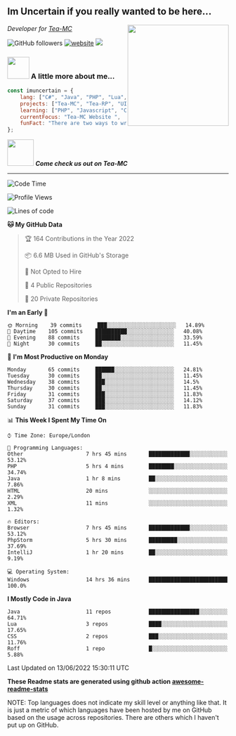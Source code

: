 <h2>Im Uncertain if you really wanted to be here...</h2>
<img align='right' src="https://media.giphy.com/media/M9gbBd9nbDrOTu1Mqx/giphy.gif" width="230">
<p><em>Developer for <a href="https://tea-mc.com/">Tea-MC
</a>
</em></p>

![GitHub followers](https://img.shields.io/github/followers/imuncertain?label=Follow&style=social)
[![website](https://img.shields.io/badge/Website-46a2f1.svg?&style=flat-square&logo=Google-Chrome&logoColor=white&link=https://anmolsingh.me/)](https://tea-mc.com/)
![](https://visitor-badge.glitch.me/badge?page_id=imuncertain.imuncertain)

### <img src="https://clipartix.com/wp-content/uploads/2018/03/thinking-gif-2018-36.gif" width="50"> A little more about me...  

```javascript
const imuncertain = {
    lang: ["C#", "Java", "PHP", "Lua", "Javascript"],
    projects: ["Tea-MC", "Tea-RP", "UINC", "Life"],
    learning: ["PHP", "Javascript", "CSS"],
    currentFocus: "Tea-MC Website ",
    funFact: "There are two ways to write error-free programs; only the third one works"
};
```

<img src="https://tea-mc.com//assets/imgs/logo.png" width="60"> <em><b>Come check us out on Tea-MC</b></em>

---
<!--START_SECTION:waka-->
![Code Time](http://img.shields.io/badge/Code%20Time-18%20hrs%2014%20mins-blue)

![Profile Views](http://img.shields.io/badge/Profile%20Views-21-blue)

![Lines of code](https://img.shields.io/badge/From%20Hello%20World%20I%27ve%20Written-3%20Million%20lines%20of%20code-blue)

**🐱 My GitHub Data** 

> 🏆 164 Contributions in the Year 2022
 > 
> 📦 6.6 MB Used in GitHub's Storage 
 > 
> 🚫 Not Opted to Hire
 > 
> 📜 4 Public Repositories 
 > 
> 🔑 20 Private Repositories  
 > 
**I'm an Early 🐤** 

```text
🌞 Morning    39 commits     ███░░░░░░░░░░░░░░░░░░░░░░   14.89% 
🌆 Daytime    105 commits    ██████████░░░░░░░░░░░░░░░   40.08% 
🌃 Evening    88 commits     ████████░░░░░░░░░░░░░░░░░   33.59% 
🌙 Night      30 commits     ██░░░░░░░░░░░░░░░░░░░░░░░   11.45%

```
📅 **I'm Most Productive on Monday** 

```text
Monday       65 commits     ██████░░░░░░░░░░░░░░░░░░░   24.81% 
Tuesday      30 commits     ██░░░░░░░░░░░░░░░░░░░░░░░   11.45% 
Wednesday    38 commits     ███░░░░░░░░░░░░░░░░░░░░░░   14.5% 
Thursday     30 commits     ██░░░░░░░░░░░░░░░░░░░░░░░   11.45% 
Friday       31 commits     ███░░░░░░░░░░░░░░░░░░░░░░   11.83% 
Saturday     37 commits     ███░░░░░░░░░░░░░░░░░░░░░░   14.12% 
Sunday       31 commits     ███░░░░░░░░░░░░░░░░░░░░░░   11.83%

```


📊 **This Week I Spent My Time On** 

```text
⌚︎ Time Zone: Europe/London

💬 Programming Languages: 
Other                    7 hrs 45 mins       █████████████░░░░░░░░░░░░   53.12% 
PHP                      5 hrs 4 mins        ████████░░░░░░░░░░░░░░░░░   34.74% 
Java                     1 hr 8 mins         ██░░░░░░░░░░░░░░░░░░░░░░░   7.86% 
HTML                     20 mins             ░░░░░░░░░░░░░░░░░░░░░░░░░   2.29% 
XML                      11 mins             ░░░░░░░░░░░░░░░░░░░░░░░░░   1.32%

🔥 Editors: 
Browser                  7 hrs 45 mins       █████████████░░░░░░░░░░░░   53.12% 
PhpStorm                 5 hrs 30 mins       █████████░░░░░░░░░░░░░░░░   37.69% 
IntelliJ                 1 hr 20 mins        ██░░░░░░░░░░░░░░░░░░░░░░░   9.19%

💻 Operating System: 
Windows                  14 hrs 36 mins      █████████████████████████   100.0%

```

**I Mostly Code in Java** 

```text
Java                     11 repos            ████████████████░░░░░░░░░   64.71% 
Lua                      3 repos             ████░░░░░░░░░░░░░░░░░░░░░   17.65% 
CSS                      2 repos             ███░░░░░░░░░░░░░░░░░░░░░░   11.76% 
Roff                     1 repo              █░░░░░░░░░░░░░░░░░░░░░░░░   5.88%

```



 Last Updated on 13/06/2022 15:30:11 UTC
<!--END_SECTION:waka-->

**These Readme stats are generated using github action [awesome-readme-stats](https://github.com/anmol098/waka-readme-stats)**

NOTE: Top languages does not indicate my skill level or anything like that. It is just a metric of which languages have been hosted by me on GitHub based on the usage across repositories. There are others which I haven't put up on GitHub.
<!--stackedit_data:
eyJoaXN0b3J5IjpbMTI2NjU1ODI4OCwtMTU1MDQ0NTAwOSwtMT
YyMTcyNTA5XX0=
-->
